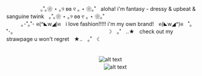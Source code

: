 ㅤㅤㅤㅤㅤㅤㅤ｡˚｡❀ ⋆ ｡୨ ʚɞ ୧ ｡ ⋆ ❀｡˚ㅤaloha! i'm fantasy - dressy & upbeat & sanguine twinkㅤ｡˚｡❀ ⋆ ｡୨ ʚɞ ୧ ｡ ⋆ ❀｡˚
ㅤㅤㅤㅤㅤㅤㅤㅤㅤㅤㅤㅤㅤㅤㅤㅤㅤㅤㅤㅤㅤ｡･˚｡˚･ ฅ(^◣w◢)ฅㅤi love fashion!!!!! i'm my own brand!ㅤฅ(◣w◢^)ฅㅤ˚｡˚･｡
ㅤㅤㅤㅤㅤㅤㅤㅤㅤㅤㅤㅤㅤㅤㅤㅤㅤㅤㅤ☽ㅤ｡˚ㅤ..★ㅤcheck out my strawpage u won't regretㅤ★..ㅤ｡˚ㅤ☾
ㅤㅤㅤㅤㅤㅤㅤㅤㅤㅤㅤㅤㅤㅤㅤㅤㅤㅤㅤㅤㅤㅤㅤㅤㅤㅤㅤㅤㅤㅤㅤㅤㅤㅤㅤㅤ






ㅤㅤㅤㅤㅤㅤㅤㅤㅤㅤㅤㅤㅤㅤㅤㅤㅤㅤㅤ![alt text](https://sun9-73.userapi.com/impg/HKDhYT-xQQSeH-lTCXqMEAgYso_TMGmKzLRpAA/5sSMvKN6a00.jpg?size=324x460&quality=95&sign=0caffcf99be04a50b4890834b7f2fdd2&type=album)ㅤㅤㅤㅤㅤㅤㅤㅤㅤㅤㅤㅤㅤㅤㅤㅤㅤㅤㅤㅤㅤㅤㅤㅤㅤㅤㅤㅤㅤㅤㅤㅤㅤㅤㅤ![alt text](https://upload.wikimedia.org/wikipedia/commons/thumb/f/fd/LGBTQ%2B_rainbow_flag_Quasar_%22Progress%22_variant.svg/800px-LGBTQ%2B_rainbow_flag_Quasar_%22Progress%22_variant.svg.png)

